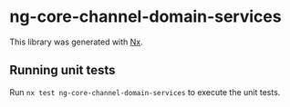 # ng-core-channel-domain-services

This library was generated with [Nx](https://nx.dev).

## Running unit tests

Run `nx test ng-core-channel-domain-services` to execute the unit tests.

